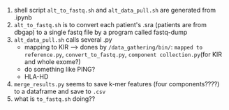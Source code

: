 1. shell script `alt_to_fastq.sh` and `alt_data_pull.sh` are generated from .ipynb
2. `alt_to_fastq.sh` is to convert each patient's .sra (patients are from dbgap) to a single fastq file by a program called fastq-dump
3. `alt_data_pull.sh` calls several .py
    - mapping to KIR --> dones by `/data_gathering/bin/`: `mapped to reference.py`, `convert_to_fastq.py`, `component collection.py`(for KIR and whole exome?)
    - do something like PING?
    - HLA-HD
4. `merge_results.py` seems to save k-mer features (four components????) to a dataframe and save to `.csv`
5. what is `to_fastq.sh` doing??